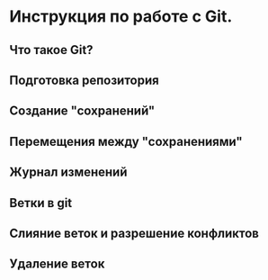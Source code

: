 # Инструкция по работе с Git.

## Что такое Git?

## Подготовка репозитория

## Создание "сохранений"

## Перемещения между "сохранениями"

## Журнал изменений

## Ветки в git

## Слияние веток и разрешение конфликтов

## Удаление веток